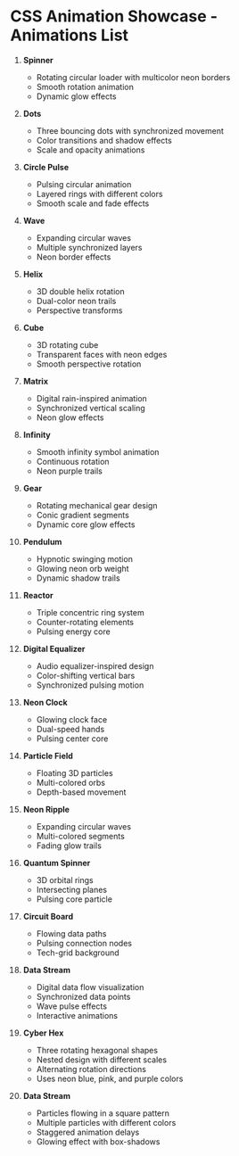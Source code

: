 # CSS Animation Showcase - Animations List

1. **Spinner**

   - Rotating circular loader with multicolor neon borders
   - Smooth rotation animation
   - Dynamic glow effects

2. **Dots**

   - Three bouncing dots with synchronized movement
   - Color transitions and shadow effects
   - Scale and opacity animations

3. **Circle Pulse**

   - Pulsing circular animation
   - Layered rings with different colors
   - Smooth scale and fade effects

4. **Wave**

   - Expanding circular waves
   - Multiple synchronized layers
   - Neon border effects

5. **Helix**

   - 3D double helix rotation
   - Dual-color neon trails
   - Perspective transforms

6. **Cube**

   - 3D rotating cube
   - Transparent faces with neon edges
   - Smooth perspective rotation

7. **Matrix**

   - Digital rain-inspired animation
   - Synchronized vertical scaling
   - Neon glow effects

8. **Infinity**

   - Smooth infinity symbol animation
   - Continuous rotation
   - Neon purple trails

9. **Gear**

   - Rotating mechanical gear design
   - Conic gradient segments
   - Dynamic core glow effects

10. **Pendulum**

    - Hypnotic swinging motion
    - Glowing neon orb weight
    - Dynamic shadow trails

11. **Reactor**

    - Triple concentric ring system
    - Counter-rotating elements
    - Pulsing energy core

12. **Digital Equalizer**

    - Audio equalizer-inspired design
    - Color-shifting vertical bars
    - Synchronized pulsing motion

13. **Neon Clock**

    - Glowing clock face
    - Dual-speed hands
    - Pulsing center core

14. **Particle Field**

    - Floating 3D particles
    - Multi-colored orbs
    - Depth-based movement

15. **Neon Ripple**

    - Expanding circular waves
    - Multi-colored segments
    - Fading glow trails

16. **Quantum Spinner**

    - 3D orbital rings
    - Intersecting planes
    - Pulsing core particle

17. **Circuit Board**

    - Flowing data paths
    - Pulsing connection nodes
    - Tech-grid background

18. **Data Stream**

    - Digital data flow visualization
    - Synchronized data points
    - Wave pulse effects
    - Interactive animations

19. **Cyber Hex**

    - Three rotating hexagonal shapes
    - Nested design with different scales
    - Alternating rotation directions
    - Uses neon blue, pink, and purple colors

20. **Data Stream**

    - Particles flowing in a square pattern
    - Multiple particles with different colors
    - Staggered animation delays
    - Glowing effect with box-shadows
